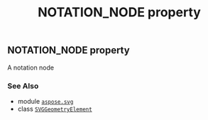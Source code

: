 ﻿---
title: NOTATION_NODE property
second_title: Aspose.SVG for Python via .NET API References
description: 
type: docs
weight: 580
url: /python-net/aspose.svg/svggeometryelement/notation_node/
is_root: false
---

## NOTATION_NODE property


A notation node

### See Also
* module [`aspose.svg`](../../)
* class [`SVGGeometryElement`](/svg/python-net/aspose.svg/svggeometryelement)
